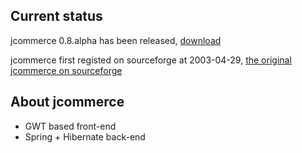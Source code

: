 Current status
--------------

jcommerce 0.8.alpha has been released, [download](https://sourceforge.net/projects/jcommerce-dist/files/jcommerce/0.8.alpha/)

jcommerce first registed on sourceforge at 2003-04-29, [the original jcommerce on sourceforge](https://sourceforge.net/projects/jcommerce/)



About jcommerce
---------------

* GWT based front-end
* Spring + Hibernate back-end
